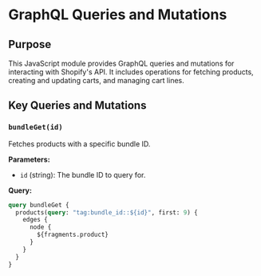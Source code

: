 # GraphQL Queries and Mutations

## Purpose
This JavaScript module provides GraphQL queries and mutations for interacting with Shopify's API. It includes operations for fetching products, creating and updating carts, and managing cart lines.

## Key Queries and Mutations

### `bundleGet(id)`
Fetches products with a specific bundle ID.

**Parameters:**
- `id` (string): The bundle ID to query for.

**Query:**
```graphql
query bundleGet {
  products(query: "tag:bundle_id::${id}", first: 9) {
    edges {
      node {
        ${fragments.product}
      }
    }
  }
}
